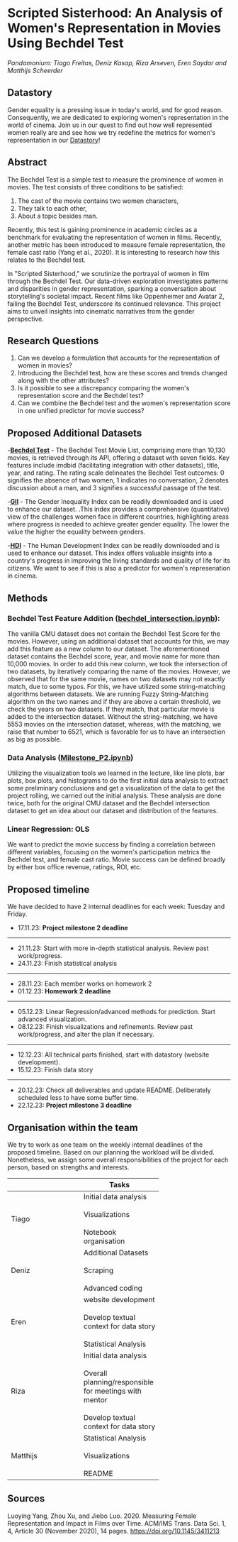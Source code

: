 # Scripted Sisterhood: An Analysis of Women's Representation in Movies Using Bechdel Test
*Pandamonium: Tiago Freitas, Deniz Kasap, Riza Arseven, Eren Saydar and Matthijs Scheerder*

## Datastory
Gender equality is a pressing issue in today's world, and for good reason. Consequently, we are dedicated to exploring women's representation in the world of cinema. Join us in our quest to find out how well represented women really are and see how we try redefine the metrics for women's representation in our [Datastory](https://matthijsscheerder.github.io/PandamoniumWebsite/)!

## Abstract

The Bechdel Test is a simple test to measure the prominence of women in movies. The test consists of three conditions to be satisfied:
1. The cast of the movie contains two women characters,
2. They talk to each other,
3. About a topic besides man.
   
Recently, this test is gaining prominence in academic circles as a benchmark for evaluating the representation of women in films. Recently, another metric has been introduced to measure female representation, the female cast ratio (Yang et al., 2020). It is interesting to research how this relates to the Bechdel test. 

<!-- I also like these titles:
'Scripted Sisterhood: Bechdel Test vs Female Cast Ratio
"Femme Frames Unveiled: A Bechdel Test vs. Female Cast Ratio Exploration
Femme Metrics: A Comparative Analysis of Bechdel and Female Cast Ratio -->

In "Scripted Sisterhood," we scrutinize the portrayal of women in film through the Bechdel Test. Our data-driven exploration investigates patterns and disparities in gender representation, sparking a conversation about storytelling's societal impact. Recent films like Oppenheimer and Avatar 2, failing the Bechdel Test, underscore its continued relevance. This project aims to unveil insights into cinematic narratives from the gender perspective.


## Research Questions
1. Can we develop a formulation that accounts for the representation of women in movies?
2. Introducing the Bechdel test, how are these scores and trends changed along with the other attributes?
3. Is it possible to see a discrepancy comparing the women's representation score and the Bechdel test?
4. Can we combine the Bechdel test and the women's representation score in one unified predictor for movie success?

## Proposed Additional Datasets
-[**Bechdel Test**](https://bechdeltest.com/) - The Bechdel Test Movie List, comprising more than 10,130 movies, is retrieved through its API, offering a dataset with seven fields. Key features include imdbid (facilitating integration with other datasets), title, year, and rating. The rating scale delineates the Bechdel Test outcomes: 0 signifies the absence of two women, 1 indicates no conversation, 2 denotes discussion about a man, and 3 signifies a successful passage of the test. 

-[**GII**](https://ourworldindata.org/grapher/gender-inequality-index-from-the-human-development-report?tab=chart) - The Gender Inequality Index can be readily downloaded and is used to enhance our dataset. .This index provides a comprehensive (quantitative) view of the challenges women face in different countries, highlighting areas where progress is needed to achieve greater gender equality. The lower the value the higher the equality between genders.

-[**HDI**](https://ourworldindata.org/grapher/human-development-index) - The Human Development Index can be readily downloaded and is used to enhance our dataset. This index offers valuable insights into a country's progress in improving the living standards and quality of life for its citizens. We want to see if this is also a predictor for women's represenation in cinema.





## Methods
### Bechdel Test Feature Addition ([bechdel_intersection.ipynb](bechdel_intersection.ipynb)):
The vanilla CMU dataset does not contain the Bechdel Test Score for the movies. However, using an additional dataset that accounts for this, we may add this feature as a new column to our dataset. The aforementioned dataset contains the Bechdel score, year, and movie name for more than 10,000 movies. In order to add this new column, we took the intersection of two datasets, by iteratively comparing the name of the movies. However, we observed that for the same movie, names on two datasets may not exactly match, due to some typos. For this, we have utilized some string-matching algorithms between datasets. We are running Fuzzy String-Matching algorithm on the two names and if they are above a certain threshold, we check the years on two datasets. If they match, that particular movie is added to the intersection dataset. Without the string-matching, we have 5553 movies on the intersection dataset, whereas, with the matching, we raise that number to 6521, which is favorable for us to have an intersection as big as possible.

### Data Analysis ([Milestone_P2.ipynb](Milestone_P2.ipynb))
Utilizing the visualization tools we learned in the lecture, like line plots, bar plots, box plots, and histograms to do the first initial data analysis to extract some preliminary conclusions and get a visualization of the data to get the project rolling, we carried out the initial analysis. These analysis are done twice, both for the original CMU dataset and the Bechdel intersection dataset to get an idea about our dataset and distribution of the features.

### Linear Regression: OLS
We want to predict the movie success by finding a correlation between different variables, focusing on the women's participation metrics the Bechdel test, and female cast ratio. Movie success can be defined broadly by either box office revenue, ratings, ROI, etc.


## Proposed timeline

We have decided to have 2 internal deadlines for each week: Tuesday and Friday.  

- 17.11.23: **Project milestone 2 deadline**
---
- 21.11.23: Start with more in-depth statistical analysis. Review past work/progress.
- 24.11.23: Finish statistical analysis
---
- 28.11.23: Each member works on homework 2
- 01.12.23: **Homework 2 deadline**
---
- 05.12.23: Linear Regression/advanced methods for prediction. Start advanced visualization.
- 08.12.23: Finish visualizations and refinements. Review past work/progress, and alter the plan if necessary. 
---
- 12.12.23: All technical parts finished, start with datastory (website development).
- 15.12.23: Finish data story
---
- 20.12.23: Check all deliverables and update README. Deliberately scheduled less to have some buffer time.
- 22.12.23: **Project milestone 3 deadline** 



## Organisation within the team

We try to work as one team on the weekly internal deadlines of the proposed timeline. Based on our planning the workload will be divided.
Nonetheless, we assign some overall responsibilities of the project for each person, based on strengths and interests. 

<table class="tg" style="undefined;table-layout: fixed; width: 342px">
<colgroup>
<col style="width: 164px">
<col style="width: 178px">
</colgroup>
<thead>
  <tr>
    <th class="tg-0lax"></th>
    <th class="tg-0lax">Tasks</th>
  </tr>
</thead>
<tbody>
  <tr>
    <td class="tg-0lax">Tiago</td>
    <td class="tg-0lax">Initial data analysis<br><br>Visualizations<br><br>Notebook organisation</td>
  </tr>
  <tr>
    <td class="tg-0lax">Deniz</td>
    <td class="tg-0lax">Additional Datasets<br><br>Scraping<br><br>Advanced coding</td>
  </tr>
  <tr>
    <td class="tg-0lax">Eren</td>
    <td class="tg-0lax">website development<br><br>Develop textual context for data story<br><br>Statistical Analysis</td>
  </tr>
  <tr>
    <td class="tg-0lax">Riza</td>
    <td class="tg-0lax">Initial data analysis<br><br>Overall planning/responsible for meetings with mentor<br><br>Develop textual context for data story</td>
  </tr>
  <tr>
    <td class="tg-0lax">Matthijs</td>
    <td class="tg-0lax">Statistical Analysis<br><br>Visualizations<br><br>README</td>
    </tr>
</tbody>
</table>

## Sources
Luoying Yang, Zhou Xu, and Jiebo Luo. 2020. Measuring Female Representation and Impact in Films over Time. ACM/IMS Trans. Data Sci. 1, 4, Article 30 (November 2020), 14 pages. https://doi.org/10.1145/3411213


